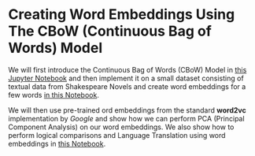 # Creating Word Embeddings Using The CBoW (Continuous Bag of Words) Model

We will first introduce the Continuous Bag of Words (CBoW) Model in 
[this Jupyter Notebook]()
and then implement it on a small dataset consisting of textual data from Shakespeare
Novels and create word embeddings for a few words
[in this Notebook]().

We will then use pre-trained ord embeddings from the standard 
__word2vc__ implementation by _Google_ and show how we can perform PCA (Principal 
Component Analysis) on our word embeddings. We also show how to perform logical 
comparisons and Language Translation using word embeddings in 
[this Notebook]().

